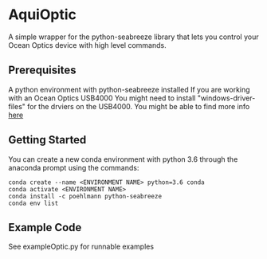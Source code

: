 # AquiOptic
A simple wrapper for the python-seabreeze library that lets you control your Ocean Optics device with high level commands. 

## Prerequisites
A python environment with python-seabreeze installed
If you are working with an Ocean Optics USB4000 You might need to install "windows-driver-files" for the drviers on the USB4000. 
You might be able to find more info [here](https://github.com/tbensky/labview_usb4000)

## Getting Started
You can create a new conda environment with python 3.6 through the anaconda prompt using the commands: 
```
conda create --name <ENVIRONMENT NAME> python=3.6 conda
conda activate <ENVIRONMENT NAME>
conda install -c poehlmann python-seabreeze 
conda env list
```

## Example Code
See exampleOptic.py for runnable examples